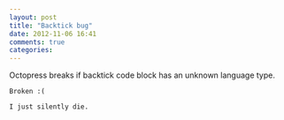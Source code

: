 ```yaml
---
layout: post
title: "Backtick bug"
date: 2012-11-06 16:41
comments: true
categories: 
---
```


Octopress breaks if backtick code block has an unknown language type.

```unknownlanguage
Broken :(

I just silently die.
```
